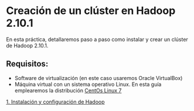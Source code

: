 # Creación de un clúster en Hadoop 2.10.1

En esta práctica, detallaremos paso a paso como instalar y crear un clúster de Hadoop 2.10.1.

Requisitos:
---

- Software de virtualización (en este caso usaremos Oracle VirtualBox)
- Máquina virtual con un sistema operativo Linux. En esta guía emplearemos la distribución [CentOs Linux 7](https://www.centos.org/download/)

[1. Instalación y configuración de Hadoop](1-instalacion-hadoop.md)
